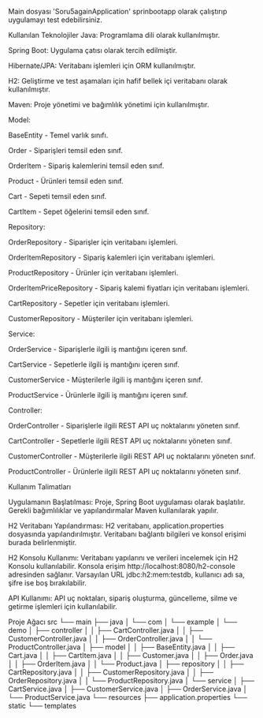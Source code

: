 
Main dosyası 'Soru5againApplication' sprinbootapp olarak çalıştırıp uygulamayı test edebilirsiniz.

Kullanılan Teknolojiler
Java: Programlama dili olarak kullanılmıştır.

Spring Boot: Uygulama çatısı olarak tercih edilmiştir.

Hibernate/JPA: Veritabanı işlemleri için ORM kullanılmıştır.

H2: Geliştirme ve test aşamaları için hafif bellek içi veritabanı olarak kullanılmıştır.

Maven: Proje yönetimi ve bağımlılık yönetimi için kullanılmıştır.


Model:

BaseEntity - Temel varlık sınıfı.

Order - Siparişleri temsil eden sınıf.

OrderItem - Sipariş kalemlerini temsil eden sınıf.

Product - Ürünleri temsil eden sınıf.

Cart - Sepeti temsil eden sınıf.

CartItem - Sepet öğelerini temsil eden sınıf.



Repository:

OrderRepository - Siparişler için veritabanı işlemleri.

OrderItemRepository - Sipariş kalemleri için veritabanı işlemleri.

ProductRepository - Ürünler için veritabanı işlemleri.

OrderItemPriceRepository - Sipariş kalemi fiyatları için veritabanı işlemleri.

CartRepository - Sepetler için veritabanı işlemleri.

CustomerRepository - Müşteriler için veritabanı işlemleri.




Service:

OrderService - Siparişlerle ilgili iş mantığını içeren sınıf.

CartService - Sepetlerle ilgili iş mantığını içeren sınıf.

CustomerService - Müşterilerle ilgili iş mantığını içeren sınıf.

ProductService - Ürünlerle ilgili iş mantığını içeren sınıf.


Controller:

OrderController - Siparişlerle ilgili REST API uç noktalarını yöneten sınıf.

CartController - Sepetlerle ilgili REST API uç noktalarını yöneten sınıf.

CustomerController - Müşterilerle ilgili REST API uç noktalarını yöneten sınıf.

ProductController - Ürünlerle ilgili REST API uç noktalarını yöneten sınıf.




Kullanım Talimatları

Uygulamanın Başlatılması: Proje, Spring Boot uygulaması olarak başlatılır. Gerekli bağımlılıklar ve yapılandırmalar Maven kullanılarak yapılır.

H2 Veritabanı Yapılandırması: H2 veritabanı, application.properties dosyasında yapılandırılmıştır. Veritabanı bağlantı bilgileri ve konsol erişimi burada belirlenmiştir.

H2 Konsolu Kullanımı: Veritabanı yapılarını ve verileri incelemek için H2 Konsolu kullanılabilir. Konsola erişim http://localhost:8080/h2-console adresinden sağlanır. Varsayılan URL jdbc:h2:mem:testdb, kullanıcı adı sa, şifre ise boş bırakılabilir.

API Kullanımı: API uç noktaları, sipariş oluşturma, güncelleme, silme ve getirme işlemleri için kullanılabilir.




Proje Ağacı
src
└── main
    ├── java
    │   └── com
    │       └── example
    │           └── demo
    │               ├── controller
    │               │   ├── CartController.java
    │               │   ├── CustomerController.java
    │               │   ├── OrderController.java
    │               │   └── ProductController.java
    │               ├── model
    │               │   ├── BaseEntity.java
    │               │   ├── Cart.java
    │               │   ├── CartItem.java
    │               │   ├── Customer.java
    │               │   ├── Order.java
    │               │   ├── OrderItem.java
    │               │   └── Product.java
    │               ├── repository
    │               │   ├── CartRepository.java
    │               │   ├── CustomerRepository.java
    │               │   ├── OrderRepository.java
    │               │   └── ProductRepository.java
    │               └── service
    │                   ├── CartService.java
    │                   ├── CustomerService.java
    │                   ├── OrderService.java
    │                   └── ProductService.java
    └── resources
        ├── application.properties
        └── static
        └── templates

        
